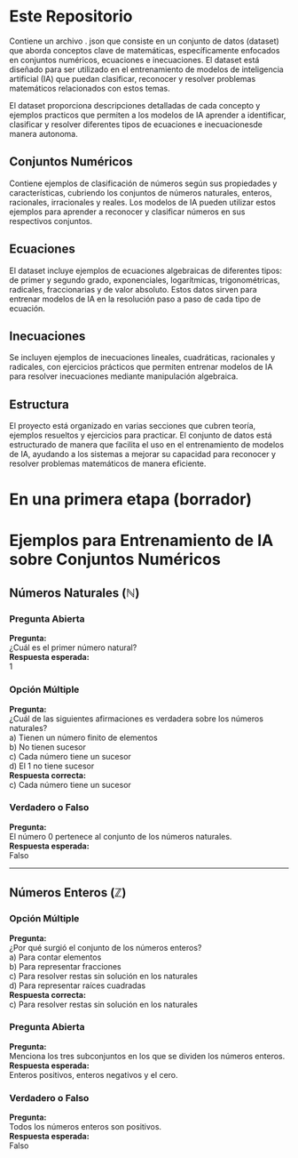 # Este Repositorio

Contiene un archivo . json que consiste en un conjunto de datos (dataset) que aborda conceptos clave de matemáticas, específicamente enfocados en conjuntos numéricos, ecuaciones e inecuaciones.
  El dataset está diseñado para ser utilizado en el entrenamiento de modelos de inteligencia artificial (IA) que puedan clasificar, reconocer y resolver problemas matemáticos relacionados con estos temas.

El dataset proporciona descripciones detalladas de cada concepto y ejemplos practicos que permiten a los modelos de IA aprender a identificar, clasificar y resolver diferentes tipos de ecuaciones e inecuacionesde manera autonoma.

## Conjuntos Numéricos
Contiene ejemplos de clasificación de números según sus propiedades y características, cubriendo los conjuntos de números naturales, enteros, racionales, irracionales y reales. Los modelos de IA pueden utilizar estos ejemplos para aprender a reconocer y clasificar números en sus respectivos conjuntos.

## Ecuaciones
El dataset incluye ejemplos de ecuaciones algebraicas de diferentes tipos: de primer y segundo grado, exponenciales, logarítmicas, trigonométricas, radicales, fraccionarias y de valor absoluto. Estos datos sirven para entrenar modelos de IA en la resolución paso a paso de cada tipo de ecuación.

## Inecuaciones
Se incluyen ejemplos de inecuaciones lineales, cuadráticas, racionales y radicales, con ejercicios prácticos que permiten entrenar modelos de IA para resolver inecuaciones mediante manipulación algebraica.

## Estructura
El proyecto está organizado en varias secciones que cubren teoría, ejemplos resueltos y ejercicios para practicar. El conjunto de datos está estructurado de manera que facilita el uso en el entrenamiento de modelos de IA, ayudando a los sistemas a mejorar su capacidad para reconocer y resolver problemas matemáticos de manera eficiente.


#  En una primera etapa (borrador)


# Ejemplos para Entrenamiento de IA sobre Conjuntos Numéricos

## Números Naturales (ℕ)

### Pregunta Abierta
**Pregunta:**  
¿Cuál es el primer número natural?  
**Respuesta esperada:**  
1

### Opción Múltiple
**Pregunta:**  
¿Cuál de las siguientes afirmaciones es verdadera sobre los números naturales?  
a) Tienen un número finito de elementos  
b) No tienen sucesor  
c) Cada número tiene un sucesor  
d) El 1 no tiene sucesor  
**Respuesta correcta:**  
c) Cada número tiene un sucesor

### Verdadero o Falso
**Pregunta:**  
El número 0 pertenece al conjunto de los números naturales.  
**Respuesta esperada:**  
Falso

---

## Números Enteros (ℤ)

### Opción Múltiple
**Pregunta:**  
¿Por qué surgió el conjunto de los números enteros?  
a) Para contar elementos  
b) Para representar fracciones  
c) Para resolver restas sin solución en los naturales  
d) Para representar raíces cuadradas  
**Respuesta correcta:**  
c) Para resolver restas sin solución en los naturales

### Pregunta Abierta
**Pregunta:**  
Menciona los tres subconjuntos en los que se dividen los números enteros.  
**Respuesta esperada:**  
Enteros positivos, enteros negativos y el cero.

### Verdadero o Falso
**Pregunta:**  
Todos los números enteros son positivos.  
**Respuesta esperada:**  
Falso
